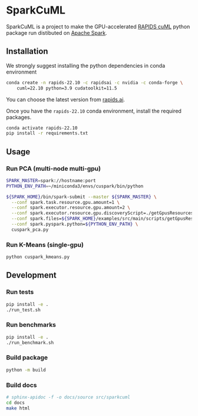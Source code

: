 # SparkCuML
SparkCuML is a project to make the GPU-accelerated [RAPIDS cuML](https://docs.rapids.ai/api/cuml/stable/) python package run distibuted on [Apache Spark](https://spark.apache.org/).

## Installation
We strongly suggest installing the python dependencies in conda environment
```bash
conda create -n rapids-22.10 -c rapidsai -c nvidia -c conda-forge \
    cuml=22.10 python=3.9 cudatoolkit=11.5
```

You can choose the latest version from [rapids.ai](https://rapids.ai/start.html#get-rapids).

Once you have the `rapids-22.10` conda environment, install the required packages.
```bash
conda activate rapids-22.10
pip install -r requirements.txt
```
## Usage
### Run PCA (multi-node multi-gpu)
```bash
SPARK_MASTER=spark://hostname:port
PYTHON_ENV_PATH=~/miniconda3/envs/cuspark/bin/python

${SPARK_HOME}/bin/spark-submit --master ${SPARK_MASTER} \
  --conf spark.task.resource.gpu.amount=1 \
  --conf spark.executor.resource.gpu.amount=2 \
  --conf spark.executor.resource.gpu.discoveryScript=./getGpusResources.sh \
  --conf spark.files=${SPARK_HOME}/examples/src/main/scripts/getGpusResources.sh \
  --conf spark.pyspark.python=${PYTHON_ENV_PATH} \
  cuspark_pca.py
```

### Run K-Means (single-gpu)
```bash
python cuspark_kmeans.py
```

## Development
### Run tests
```bash
pip install -e .
./run_test.sh
```

### Run benchmarks
```bash
pip install -e .
./run_benchmark.sh
```

### Build package
```bash
python -m build
```

### Build docs
```bash
# sphinx-apidoc -f -o docs/source src/sparkcuml
cd docs
make html
```
